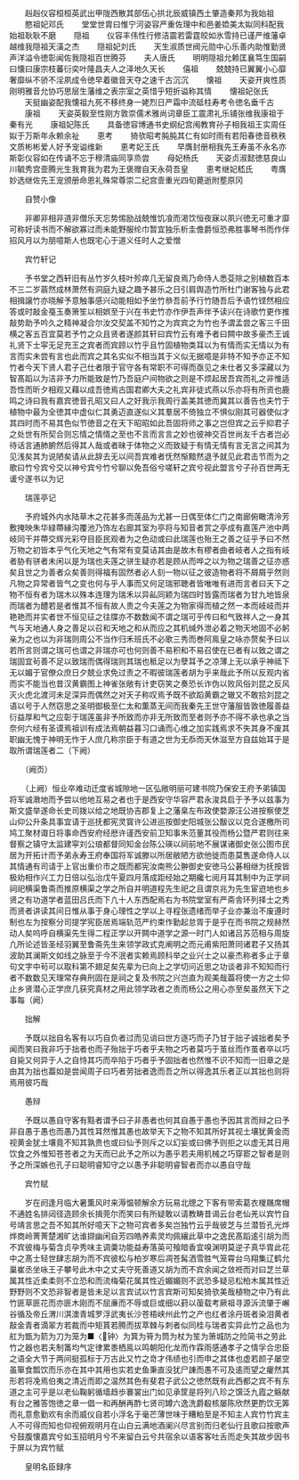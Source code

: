 <!-- { "loadSidebar": true } -->
　　赳赳仪容桓桓英武出甲陇西散其部伍心拱北辰威镇西土肇造秦邦为我始祖
　　愍祖妃邓氏
　　堂堂世胄曰惟宁河姿容严重佐理中和邑姜嫓美太姒同科配我始祖耿耿不磨
　　隠祖
　　仪容丰伟性行修洁震若雷霆皎如氷雪持已谨严维藩卓越维我隠祖天潢之杰
　　隠祖妃刘氏
　　天生淑质世阀元勋中心乐善内助惟勤贤声洋溢令徳彰闻佐我隠祖百世腾芬
　　夫人唐氏
　　明明隠祖允赖匡襄笃生国嗣曰懐曰康宗枝蕃衍奕叶隆昌夫人之泽地久天长
　　僖祖
　　兢兢持已翼翼小心靡奢靡纵不骄不淫夙成令徳早着徽音天夺之速千古沉沉
　　懐祖
　　天姿开爽性质刚明雅音允协巧思层生藩维之表宗室之英惜乎短折谥称其情
　　懐祖妃张氏
　　天挺幽姿配我懐祖九死不移终身一姥烈日严霜中流砥柱寿考令徳名垂千古
　　康祖
　　天姿英毅至性刚方敦崇儒术雅尚词章臣工震肃礼乐铺张维我康祖于秦有光
　　康祖妃陈氏
　　具备徳容博通书史纲纪宫闱教育孙子相我祖王实周任姒于万斯年永赖余祉
　　恵考
　　猗欤昭考肫肫其仁有如时雨有若阳春徳音秩秩文质彬彬爱人好予宠谥维新
　　恵考妃王氏
　　早膺封册相我先王寿虽不永名亦斯彰仪容如在传诵不忘于穆清庙同享烝尝
　　母妃杨氏
　　天姿贞淑懿徳慈良山川毓秀宫壸腾光生我育我为君为王褒赠自天永荷吾皇
　　恵考继妃嵇氏
　　粤膺妙选继佐先王宠颁册命恩礼殊常尊崇二纪宫壸重光四旬薨逝附塟原冈

　　自赞小像

　　非卿非相非道非僧乐天忘势惕励战兢惟饥飡而渇饮恒夜寐以夙兴徳无可重才靡可称好读书而不解欲寡过而未能野服纶巾暂宜独乐析圭儋爵恒恐弗胜事琴书而作伴招风月以为朋噫斯人也既宅心于道义任时人之爱憎

　　宾竹轩记

　　予书堂之西轩旧有丛竹岁久枝叶殄瘁几无留良焉乃命侍人悉芟除之别植数百本不三二岁蓊然成林萧然有洞庭九疑之趣予甚乐之日引肩舆造竹所杜门谢客独与此君相揖譲竹亦晓解予意触事感兴动能相如予坐竹叅吾前予行竹随吾后予语竹铿然相应答或时敲金戞玉奏箫笙以相娯至于兴在书史竹亦作伊吾声伴予读兴在诗歌竹更作推敲势助予吟久之精神凝合尔汝交契盖不知竹之为宾宾之为竹也予谓孟尝之客三千田横之客五百宜莫若予竹之众且贤者遂颜其轩曰宾竹云有难予者曰闗中故多豪杰王诚礼贤下士寜无足充王之宾者而宾顾以竹乎且竹固植物类耳以为有情而实无情以为有言而实未尝有言也此而宾之其名实似不相当其于义似无据噫是非特不知予亦正不知竹者今天下贤人君子己仕者限于官守各有常职不可得而亟见之未仕者又多深藏以为智髙蹈以为洁非予力所能致是竹乃吾庭户间物欲之则是不烦起居吾宾而礼之非惟适吾性而昕夕相观又藉以成吾徳焉古国君卿大夫之礼宾非徒式燕以乐亦将有所资也鹿鸣之诗曰我有嘉宾徳音孔昭又曰人之好我示我周行盖美其徳而冀其以善告也夫竹于植物中最为全徳其中虚似仁其勇迈直遂似义其羣居不倚独立不惧似刚其可器使似才其四时而不易其色似节徳音之在天下昭昭如此吾固将师之事之岂但宾之云乎抑君子之处世有所契合则忘情之情情之至也不言而言言之妙也彼神交百世尚友千古者岂必待话言通肺腑然后得其人哉或者昧于体物之义而致疑于有情无情有言无言之间其为见浅矣其为说陋矣请从此辞去无以间吾宾难者怃然惭黯然退予就见此君击节而为之歌曰竹兮宾兮交以神兮宾兮竹兮聊以免吾俗兮嗟轩之宾兮视此盟言兮子孙百世两无谖兮遂书以为记

　　瑞莲亭记

　　予府城外内水陆草木之花甚多而莲品为尤甚一日偶至体仁门之南廊俯瞰清泠芳敷掩映朱华緑蔕縁沟覆池乃饰左右廊其室为亭将与知音者赏之亭成有嘉莲产池中两岐同干并蔕交辉光彩夺目臣民观者为之色动或曰此瑞莲也殆王之善之征乎予曰不然万物之初皆本乎气化天地之气有常有变莫诘其由是故木有樛者曲者岐者人之指有岐者胁有骈者未闲以是为瑞也夫莲之骈生疑亦若是顾从而哗之以为物之瑞善之征亦惑矣且世之为善者众矣善则得福有固然者必人刻一物以征之彼造物者将不屑屑乎然则凡物之异常者皆气之变也何与乎人事而又何足瑞邪聴者皆唯唯有进而言者曰天下之物不恒有者为瑞木以殊本连理为瑞禾以异畆同颖为瑞四时皆露而瑞者为甘九地皆泉而瑞者为醴若是者惟其不恒有故人贵之今夫莲之为物家得而植之然一本而岐岐而并艳艳而并实者世不恒见征之往牒亦不数数闻不谓之瑞可乎传曰和气致祥人之一身其气与天地通人身之善足以召和天地之和从而应之其机缄外泄必着之物天地固不必躬亲为之也以为非瑞则周公不当作归禾班氏不必歌三秀而巻阿鳯皇之咏亦赘矣予曰以若所言则谓之瑞可也谓之非瑞亦可也何则善不易积和不易召使在已者有以致之谓之瑞固宜茍善不足以致瑞而偶得瑞则其瑞也秪足以为孽耳予之凉薄上无以承乎神祗下无以媚于官僚众庶日夕兢业求免过责之不暇彼瑞莲者胡为乎来哉此予所以反观内省而实不能当也昔汉黄霸图上神雀张敞有计吏窃笑之奏恐长诈伪以败风俗刘昆之反风灭火虎北渡河未足深异而偶然之对天子称叹焉予既不欲蹈黄霸之辙又不敢拾刘昆之语以号于人然窃思之圣明御极至仁太和薫蒸无间而我秦先王世守藩服皆敦徳履善益衍益厚和气之应彰于瑞莲虽非予所致而亦非无所致而至者则予亦不得不承也承之当奈何六经有圣谟焉祖训有成法焉朝益暮习口诵而心维之加实践焉求不失其身不废其职幽无愧于神明无怍于人庶几称宗臣于有道之世为无忝而天休滋至方自兹始耳于是取所谓瑞莲者二（下阙） 

　　（阙页）

　　（上阙）恒业卒难动迁度省城隙地一区弘敞明丽可建书院乃保安王府予弟镇国将军诚漖地而予尝以他地互易之者也于是西安守华容严君永浚具启于予予以兹事为斯文盛举遂命长史司拨以给之地既协吉郡复上之藩臬左布政使婺源汪公进按察使芝山仰公升条具事宜请于巡抚都宪灵寳许公进巡按御史阳城张公黻议以克合遂檄所司鸠工聚材诹日将事命西安府经厯许谨西安前卫知事朱范董其役而杨公暨严君则往来督察之镇守太监建寜刘公琅都督同知金台陈公瑛以祠前地不展谋诸御史张公图市民居为开拓计而予弟永寿王府奉国将军诚滕以所居敝陋方欲他徙而患莫售遂命侍人以其情通有司请于上官出重价市之既而都宪汝南熊公翀御史安徳马公碁相继为抚按皆极劝相作兴工力日倍以弘治戊午夏四月落成距经始之期纔七阅月耳其制中为正学祠祠祀横渠鲁斋而推原横渠之学之所自并明道程先生祀之且谓京兆为先生宦逰地也乡贤之有功道学者蓝田吕氏而下凢十人东西配焉右为书院堂室有严斋舎环列择士之秀而贤者讲读其间日惟从事于身心理性之学以上寻程张遗绪而举子业亦兼治不废遵时制也左为按察分司提学宪臣居焉端轨范严约束作勤起怠胥于是乎在而书院之规赫然动人矣呜呼自横渠先生得二程正学以开闗中道学之源一时门人如诸吕苏范相与周旋凢所论述皆圣经羽翼至鲁斋先生来领学政式克阐明之而元甫紫阳萧同诸君子又扬其波助其澜斯文如线之脉至于今不泯者实赖焉顾科举之业兴士之以豪杰称者多止于章句文字中茍可以取科第不翅足矣先辈为已向上之学切问近思之功谈者非不知知而行者不数数见天理常存典刑固在是祠之复及书院之兴岂直为观美哉葢将使一方之士仰止乡贤潜心正学庶几获究真材之用此领学政者之责而杨公之用心亦至矣虽然天下之事每（阙）

　　拙解

　　予既以拙自名客有以巧自负者过而见诮曰世方逐巧而子乃甘于拙子诚拙者矣予闻而笑曰我非巧于拙者也而子殆拙于巧者乎夫物之巧者莫巧于茧丝而作茧者卒以巧自毙又何异于人之自恃其巧而卒陷于巧者乎予固拙者也然惟不识不知而一旧章之是由其为拙也葢如是尝闻周子曰巧者劳拙者逸而吾之所以得逸其乐者正以其拙也则将焉用彼巧哉

　　愚辩

　　予既以愚自守客有黠者谓予曰子非愚者也何其自愚于愚也予因其言而辩之曰予非自愚于愚也而愚乃其性耳然惟其愚也故举天下之物不知其所好其视土壤犹黄金而视黄金犹土壤竟不知其孰贵也或曰仙予则斥之以幻妄或曰佛予则拒之以虚无其日用饮食之外惟知苍苍者之为天而已此予之所以为愚乎若夫用机械之巧穿窬之智者是则予之所深嫉也孔子曰聪明睿知守之以愚予非聪明睿智者而亦以愚自守哉

　　宾竹赋

　　岁在阏逢月临大暑薫风时来溽愠顿解余方玩易北牕之下客有带索葛衣椶屩席帽不通姓名排闼径造顾余长揖莞尔而笑曰有所疑敢以请教畴昔谒云台老仙羌以宾竹自号靖言思之吾不知其所好噫天下之物可宾者多矣岂独竹云乎哉彼芝与兰潜哲孔光烨烨商岭菁菁楚湘旷达谁撷幽闲自芳四皓养素灵均佩纕此草中之逸民髙蹈逺引胡为而不宾彼梅与菊含贞孕秀味主调羮功能益寿落英可飱暗香宜嗅渊明莫逆子真华胄此花中之髙士轻世肆志胡为而不宾彼松与柏岁寒后凋苍髯洒雪胜气笼霄台乌翔集辽鹤允巢崔丞坐咏王子攀号此木中之丈夫守死善道又胡为而不宾余闻之敛袵而对曰芝兰草属其性近柔柔则不立恐和而流梅菊花属其性近媚媚则不武恐多疑忌松柏木属其性近野野则不文恐非智者是皆未足以言宾试以竹言宾斯可知矣猗欤美哉植物之中乃有此竹匪草匪花而亦匪木刚而不屈亷而不辱或巨或细以葑以蕧载考厥祖寻源泝流肇于嶰谷循及帝丘渭川淇澳青城罗浮武夷长沙苍梧峡州此竹之产也红者涂丹斑者染泪黄者敲金青者滴翠方若裁而中矩篔若腾而拔萃棘与刺者似同桂与瑞者实异此竹之品也为舡为甑为箭为刀为笼为■〈钟〉为箕为筲为筒为杖为笙为箫城防之险简书之劳此竹之器也若夫制筩均气定律累黍栖鳯以鸣朝阳化龙而作霖雨感通孝子之情孚合忠臣之语全大节于两间挺孤标于万古此又竹之竒才伟绩也引而申之其体也虚若颜子屡空虽箪食瓢饮而乐亦在其中其用也实若史鱼秉直没犹尸諌而愚不可及逺而望之癯然其形若将凂焉伯夷之清近而即之温然其色有斐君子武公之徳然既有此西都之宾不有东道之主可乎是以老仙鞠躬循墙趋歩褰裳出门如见承筐是将列八珍之馔泛九霞之觞献有台之雅答饱徳之章一倡一和再酬再酢七贤司罇六逸洗爵殽核屡陈欣然更酌饮无筭而礼意愈勤欢有余而威仪自若小浮名于毫芒薄世味于糟粕至是不知主人宾竹竹宾主人不可得而知也仰视俯观明月在山白云满地酒阑兴尽言别而归老仙行且歌曰按歌声兮鼓腹懐嘉宾兮如玉招明月兮不来留白云兮共宿余以语客客吐舌而走失其故步因书于屏以为宾竹赋

　　皇明名臣録序


